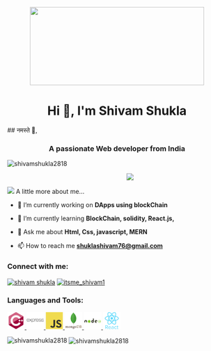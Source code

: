 <!-- ![](https://i.pinimg.com/originals/e4/26/70/e426702edf874b181aced1e2fa5c6cde.gif) -->
<p align="center" >
 <img src="https://c.tenor.com/6aSncIN19j8AAAAC/banner.gif" width="400" height="180"/>

</p>
<h1 align="center">Hi 👋, I'm Shivam Shukla</h1>
## नमस्ते 🙏, 

<h3 align="center">A passionate Web developer from India</h3>

<p align="left"> <img src="https://komarev.com/ghpvc/?username=shivamshukla2818&label=Profile%20views&color=0e75b6&style=flat" alt="shivamshukla2818" /> </p>
<img align='right' src="https://media.giphy.com/media/M9gbBd9nbDrOTu1Mqx/giphy.gif" width="230">

<p align="left"> <a href="https://twitter.com/" target="blank"><img src="https://img.shields.io/twitter/follow/?logo=twitter&style=for-the-badge" alt="" /></a> </p>
<img src="https://media.giphy.com/media/VgCDAzcKvsR6OM0uWg/giphy.gif"  width="50"> A little more about me...

- 🔭 I’m currently working on **DApps using blockChain**

- 🌱 I’m currently learning **BlockChain, solidity, React.js,**

- 💬 Ask me about **Html, Css, javascript, MERN**

- 📫 How to reach me **shuklashivam76@gmail.com**

<h3 align="left">Connect with me:</h3>
<p align="left">
<a href="https://www.linkedin.com/in/shivamshukla1999" target="blank"><img align="center" src="https://raw.githubusercontent.com/rahuldkjain/github-profile-readme-generator/master/src/images/icons/Social/linked-in-alt.svg" alt="shivam shukla" height="30" width="40" /></a>
<a href="https://www.instagram.com/itsme_shivam1" target="blank"><img align="center" src="https://raw.githubusercontent.com/rahuldkjain/github-profile-readme-generator/master/src/images/icons/Social/instagram.svg" alt="itsme_shivam1" height="30" width="40" /></a>
</p>

<h3 align="left">Languages and Tools:</h3>
<p align="left"> <a href="https://www.w3schools.com/cpp/" target="_blank" rel="noreferrer"> <img src="https://raw.githubusercontent.com/devicons/devicon/master/icons/cplusplus/cplusplus-original.svg" alt="cplusplus" width="40" height="40"/> </a> <a href="https://expressjs.com" target="_blank" rel="noreferrer"> <img src="https://raw.githubusercontent.com/devicons/devicon/master/icons/express/express-original-wordmark.svg" alt="express" width="40" height="40"/> </a> <a href="https://developer.mozilla.org/en-US/docs/Web/JavaScript" target="_blank" rel="noreferrer"> <img src="https://raw.githubusercontent.com/devicons/devicon/master/icons/javascript/javascript-original.svg" alt="javascript" width="40" height="40"/> </a> <a href="https://www.mongodb.com/" target="_blank" rel="noreferrer"> <img src="https://raw.githubusercontent.com/devicons/devicon/master/icons/mongodb/mongodb-original-wordmark.svg" alt="mongodb" width="40" height="40"/> </a> <a href="https://nodejs.org" target="_blank" rel="noreferrer"> <img src="https://raw.githubusercontent.com/devicons/devicon/master/icons/nodejs/nodejs-original-wordmark.svg" alt="nodejs" width="40" height="40"/> </a> <a href="https://reactjs.org/" target="_blank" rel="noreferrer"> <img src="https://raw.githubusercontent.com/devicons/devicon/master/icons/react/react-original-wordmark.svg" alt="react" width="40" height="40"/> </a> </p>

<p><img align="left" src="https://github-readme-stats.vercel.app/api/top-langs?username=shivamshukla2818&show_icons=true&locale=en&layout=compact" alt="shivamshukla2818" /></p>

<p>&nbsp;<img align="center" src="https://github-readme-stats.vercel.app/api?username=shivamshukla2818&show_icons=true&locale=en" alt="shivamshukla2818" /></p>


